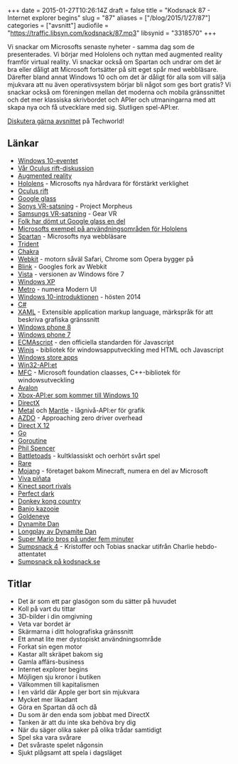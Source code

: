 +++
date = 2015-01-27T10:26:14Z
draft = false
title = "Kodsnack 87 - Internet explorer begins"
slug = "87"
aliases = ["/blog/2015/1/27/87"]
categories = ["avsnitt"]
audiofile = "https://traffic.libsyn.com/kodsnack/87.mp3"
libsynid = "3318570"
+++

Vi snackar om Microsofts senaste nyheter - samma dag som de presenterades. Vi börjar med Hololens och nyttan med augmented reality framför virtual reality. Vi snackar också om Spartan  och undrar om det är bra eller dåligt att Microsoft fortsätter på sitt eget spår med webbläsare. Därefter bland annat Windows 10 och om det  är dåligt för alla som vill sälja mjukvara att nu även operativsystem börjar bli något som ges bort gratis? Vi snackar också om föreningen mellan det moderna och mobila gränssnittet och det mer klassiska skrivbordet och APIer och utmaningarna med att skapa nya och få utvecklare med sig. Slutligen spel-API:er.

[Diskutera gärna avsnittet](http://techworld.idg.se/2.2524/1.605197/) på Techworld!

## Länkar ##
* [Windows 10-eventet](http://news.microsoft.com/windows10story/)
* [Vår Oculus rift-diskussion](http://kodsnack.se/45/)
* [Augmented reality](http://en.wikipedia.org/wiki/Augmented_reality)
* [Hololens](http://www.microsoft.com/microsoft-hololens/en-us) - Microsofts nya hårdvara för förstärkt verklighet
* [Oculus rift](http://en.wikipedia.org/wiki/Oculus_Rift)
* [Google glass](http://en.wikipedia.org/wiki/Google_Glass)
* [Sonys VR-satsning](http://en.wikipedia.org/wiki/Project_Morpheus_%28virtual_reality%29) - Project Morpheus
* [Samsungs VR-satsning](http://www.theverge.com/2014/12/31/7474107/samsung-oculus-gear-vr-beta-review) - Gear VR
* [Folk har dömt ut Google glass en del](https://www.google.se/search?client=safari&rls=en&q=google+glass+criticism&ie=UTF-8&oe=UTF-8&gfe_rd=cr&ei=bgrFVMuxF5GdwAPt4oHABA)
* [Microsofts exempel på användningsområden för Hololens](http://www.theverge.com/2015/1/21/7868251/microsoft-hololens-hologram-hands-on-experience)
* [Spartan](http://en.wikipedia.org/wiki/Spartan_%28browser%29) - Microsofts nya webbläsare
* [Trident](http://en.wikipedia.org/wiki/Trident_%28layout_engine%29)
* [Chakra](http://en.wikipedia.org/wiki/Chakra_%28JScript_engine%29)
* [Webkit](http://en.wikipedia.org/wiki/WebKit) - motorn såväl Safari, Chrome som Opera bygger på
* [Blink](http://en.wikipedia.org/wiki/Blink_%28layout_engine%29) - Googles fork av Webkit
* [Vista](http://en.wikipedia.org/wiki/Windows_Vista) - versionen av Windows före 7
* [Windows XP](http://en.wikipedia.org/wiki/Windows_XP)
* [Metro](http://en.wikipedia.org/wiki/Metro_%28design_language%29) - numera Modern UI
* [Windows 10-introduktionen](https://www.youtube.com/watch?v=ZjGq4n1We0M) - hösten 2014
* [C#](http://en.wikipedia.org/wiki/C_Sharp_%28programming_language%29)
* [XAML](http://en.wikipedia.org/wiki/Extensible_Application_Markup_Language) - Extensible application markup language, märkspråk för att beskriva grafiska gränssnitt
* [Windows phone 8](http://en.wikipedia.org/wiki/Windows_Phone_8)
* [Windows phone 7](http://en.wikipedia.org/wiki/Windows_Phone_7)
* [ECMAscript](http://en.wikipedia.org/wiki/ECMAScript) - den officiella standarden för Javascript
* [Winjs](http://en.wikipedia.org/wiki/WinJS) - bibliotek för windowsapputveckling med HTML och Javascript
* [Windows store apps](http://en.wikipedia.org/wiki/Windows_8#Windows_Store_apps)
* [Win32-API:et](http://en.wikipedia.org/wiki/Windows_API)
* [MFC](http://en.wikipedia.org/wiki/Microsoft_Foundation_Class_Library) - Microsoft foundation claasses, C++-bibliotek för windowsutveckling
* [Avalon](http://en.wikipedia.org/wiki/Windows_Presentation_Foundation)
* [Xbox-API:er som kommer till Windows 10](http://news.xbox.com/2015/01/xbox-one-phil-spencer-unveils-new-experiences-for-xbox-one-and-windows-10-gamers)
* [DirectX](http://en.wikipedia.org/wiki/DirectX)
* [Metal](http://en.wikipedia.org/wiki/Metal_(iOS_API)) och [Mantle](http://en.wikipedia.org/wiki/Mantle_(API)) - lågnivå-API:er för grafik
* [AZDO](https://www.khronos.org/assets/uploads/developers/library/2014-gdc/Khronos-OpenGL-Efficiency-GDC-Mar14.pdf) - Approaching zero driver overhead
* [Direct X 12](http://blogs.msdn.com/b/directx/archive/2014/03/20/directx-12.aspx)
* [Go](http://golang.org/)
* [Goroutine](https://gobyexample.com/goroutines)
* [Phil Spencer](http://en.wikipedia.org/wiki/Phil_Spencer_%28Microsoft%29)
* [Battletoads](http://en.wikipedia.org/wiki/Battletoads) - kultklassiskt och oerhört svårt spel
* [Rare](http://en.wikipedia.org/wiki/Rare_Ltd.)
* [Mojang](http://en.wikipedia.org/wiki/Mojang) - företaget bakom Minecraft, numera en del av Microsoft
* [Viva piñata](http://en.wikipedia.org/wiki/Viva_Pi%C3%B1ata)
* [Kinect sport rivals](http://en.wikipedia.org/wiki/Kinect_Sports_Rivals)
* [Perfect dark](http://en.wikipedia.org/wiki/Perfect_Dark_Zero)
* [Donkey kong country](http://en.wikipedia.org/wiki/Donkey_Kong_Country)
* [Banjo kazooie](http://en.wikipedia.org/wiki/Banjo-Kazooie)
* [Goldeneye](http://en.wikipedia.org/wiki/GoldenEye_007_%281997_video_game%29)
* [Dynamite Dan](http://en.wikipedia.org/wiki/Dynamite_Dan)
* [Longplay av Dynamite Dan](http://youtu.be/7aj7W6yjuPE)
* [Super Mario bros på under fem minuter](https://www.youtube.com/watch?v=Boq3ghiTKHA)
* [Sumpsnack 4](http://kodsnack.se/sumpsnack/4/) - Kristoffer och Tobias snackar utifrån Charlie hebdo-attentatet
* [Sumpsnack på kodsnack.se](http://kodsnack.se/sumpsnack/)

## Titlar ##
* Det är som ett par glasögon som du sätter på huvudet
* Koll på vart du tittar
* 3D-bilder i din omgivning
* Veta var bordet är
* Skärmarna i ditt holografiska gränssnitt
* Ett annat lite mer dystopiskt användningsområde
* Forkat sin egen motor
* Kastar allt skräpet bakom sig
* Gamla affärs-business
* Internet explorer begins
* Möjligen sju kronor i butiken
* Välkommen till kapitalismen
* I en värld där Apple ger bort sin mjukvara
* Mycket mer likadant
* Göra en Spartan då och då
* Du som är den enda som jobbat med DirectX
* Tanken är att du inte ska behöva bry dig
* När du säger olika saker på olika trådar samtidigt
* Spel ska vara svårare
* Det svåraste spelet någonsin
* Sjukt plågsamt att spela i dagsläget